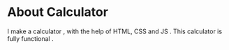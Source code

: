 # About Calculator

I make a calculator , with the help of HTML, CSS and JS .
This calculator is fully functional .